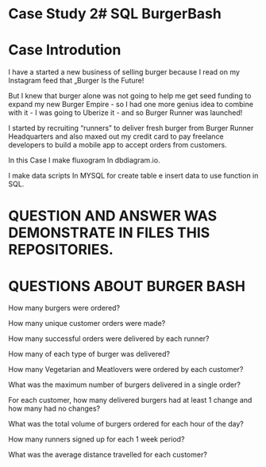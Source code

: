 # Case Study 2# SQL BurgerBash

# Case Introdution

I have a started a new business of selling burger because I read on my Instagram
feed that „Burger Is the Future!

But I knew that burger alone was not going to help me get seed funding to expand
my new Burger Empire - so I had one more genius idea to combine with it - I was
going to Uberize it - and so Burger Runner was launched!

I started by recruiting “runners” to deliver fresh burger from Burger Runner
Headquarters and also maxed out my credit card to pay freelance developers to
build a mobile app to accept orders from customers.

In this Case I make fluxogram In dbdiagram.io.

I make data scripts In MYSQL for create table e insert data to use function in SQL.

# QUESTION AND ANSWER WAS DEMONSTRATE IN FILES THIS REPOSITORIES.

# QUESTIONS ABOUT BURGER BASH


 How many burgers were ordered?
   
 How many unique customer orders were made?
   
 How many successful orders were delivered by each runner?

 How many of each type of burger was delivered?

 How many Vegetarian and Meatlovers were ordered by each customer?
 
 What was the maximum number of burgers delivered in a single order?

 For each customer, how many delivered burgers had at least 1 change and
how many had no changes?

 What was the total volume of burgers ordered for each hour of the day?
 
How many runners signed up for each 1 week period?

What was the average distance travelled for each customer?



